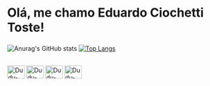 # Olá, me chamo Eduardo Ciochetti Toste!

###

![Anurag's GitHub stats](https://github-readme-stats.vercel.app/api?username=Eduardo-Toste&show_icons=true&theme=radical)
[![Top Langs](https://github-readme-stats.vercel.app/api/top-langs/?username=Eduardo-Toste&theme=radical&langs_count=8)](https://github.com/Eduardo-Toste/github-readme-stats)

<div style="display: inline_block"><br>
  <img align="center" alt="Dudu-Kotlin" height="30" width="40" src="https://cdn.jsdelivr.net/gh/devicons/devicon/icons/kotlin/kotlin-original.svg">
  <img align="center" alt="Dudu-Android" height="30" width="40" src="https://cdn.jsdelivr.net/gh/devicons/devicon/icons/android/android-original.svg">
  <img align="center" alt="Dudu-AndroidStudio" height="30" width="40" src="https://cdn.jsdelivr.net/gh/devicons/devicon/icons/androidstudio/androidstudio-original.svg">
  <img align="center" alt="Dudu-Figma" height="30" width="40" src="https://cdn.jsdelivr.net/gh/devicons/devicon/icons/figma/figma-original.svg">

##
